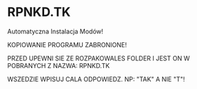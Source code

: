 # RPNKD.TK
Automatyczna Instalacja Modów!

KOPIOWANIE PROGRAMU ZABRONIONE!

PRZED UPEWNI SIE ZE ROZPAKOWALES FOLDER I JEST ON W POBRANYCH Z NAZWA: RPNKD.TK

WSZEDZIE WPISUJ CALA ODPOWIEDZ. NP: "TAK" A NIE "T"!
